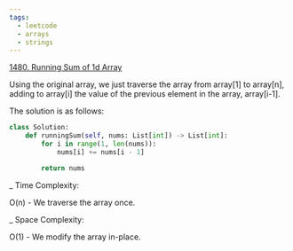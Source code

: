 ```yaml
---
tags:
  - leetcode
  - arrays
  - strings
---
```


<a href="https://leetcode.com/problems/running-sum-of-1d-array/">1480. Running
Sum of 1d Array</a>

Using the original array, we just traverse the array from array[1] to array[n],
adding to array[i] the value of the previous element in the array, array[i-1].

The solution is as follows:

```python
class Solution:
    def runningSum(self, nums: List[int]) -> List[int]:
        for i in range(1, len(nums)):
            nums[i] += nums[i - 1]

        return nums
```

\_ Time Complexity:

O(n) - We traverse the array once.

\_ Space Complexity:

O(1) - We modify the array in-place.
